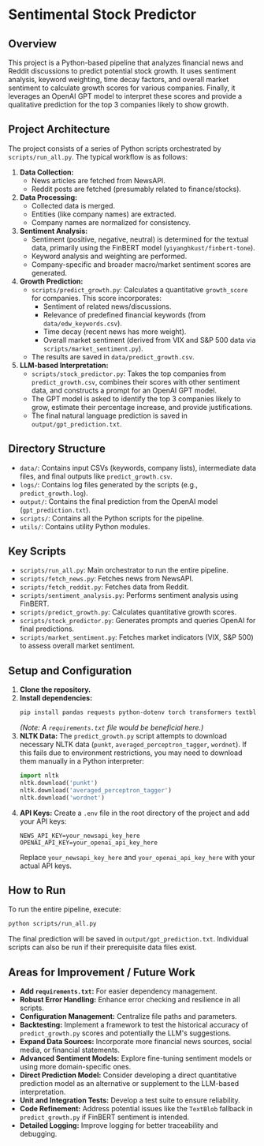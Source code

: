 # Sentimental Stock Predictor

## Overview

This project is a Python-based pipeline that analyzes financial news and Reddit discussions to predict potential stock growth. It uses sentiment analysis, keyword weighting, time decay factors, and overall market sentiment to calculate growth scores for various companies. Finally, it leverages an OpenAI GPT model to interpret these scores and provide a qualitative prediction for the top 3 companies likely to show growth.

## Project Architecture

The project consists of a series of Python scripts orchestrated by `scripts/run_all.py`. The typical workflow is as follows:

1.  **Data Collection:**
    *   News articles are fetched from NewsAPI.
    *   Reddit posts are fetched (presumably related to finance/stocks).
2.  **Data Processing:**
    *   Collected data is merged.
    *   Entities (like company names) are extracted.
    *   Company names are normalized for consistency.
3.  **Sentiment Analysis:**
    *   Sentiment (positive, negative, neutral) is determined for the textual data, primarily using the FinBERT model (`yiyanghkust/finbert-tone`).
    *   Keyword analysis and weighting are performed.
    *   Company-specific and broader macro/market sentiment scores are generated.
4.  **Growth Prediction:**
    *   `scripts/predict_growth.py`: Calculates a quantitative `growth_score` for companies. This score incorporates:
        *   Sentiment of related news/discussions.
        *   Relevance of predefined financial keywords (from `data/edw_keywords.csv`).
        *   Time decay (recent news has more weight).
        *   Overall market sentiment (derived from VIX and S&P 500 data via `scripts/market_sentiment.py`).
    *   The results are saved in `data/predict_growth.csv`.
5.  **LLM-based Interpretation:**
    *   `scripts/stock_predictor.py`: Takes the top companies from `predict_growth.csv`, combines their scores with other sentiment data, and constructs a prompt for an OpenAI GPT model.
    *   The GPT model is asked to identify the top 3 companies likely to grow, estimate their percentage increase, and provide justifications.
    *   The final natural language prediction is saved in `output/gpt_prediction.txt`.

## Directory Structure

-   `data/`: Contains input CSVs (keywords, company lists), intermediate data files, and final outputs like `predict_growth.csv`.
-   `logs/`: Contains log files generated by the scripts (e.g., `predict_growth.log`).
-   `output/`: Contains the final prediction from the OpenAI model (`gpt_prediction.txt`).
-   `scripts/`: Contains all the Python scripts for the pipeline.
-   `utils/`: Contains utility Python modules.

## Key Scripts

-   `scripts/run_all.py`: Main orchestrator to run the entire pipeline.
-   `scripts/fetch_news.py`: Fetches news from NewsAPI.
-   `scripts/fetch_reddit.py`: Fetches data from Reddit.
-   `scripts/sentiment_analysis.py`: Performs sentiment analysis using FinBERT.
-   `scripts/predict_growth.py`: Calculates quantitative growth scores.
-   `scripts/stock_predictor.py`: Generates prompts and queries OpenAI for final predictions.
-   `scripts/market_sentiment.py`: Fetches market indicators (VIX, S&P 500) to assess overall market sentiment.

## Setup and Configuration

1.  **Clone the repository.**
2.  **Install dependencies:**
    ```bash
    pip install pandas requests python-dotenv torch transformers textblob nltk thefuzz openai
    ```
    *(Note: A `requirements.txt` file would be beneficial here.)*
3.  **NLTK Data:**
    The `predict_growth.py` script attempts to download necessary NLTK data (`punkt`, `averaged_perceptron_tagger`, `wordnet`). If this fails due to environment restrictions, you may need to download them manually in a Python interpreter:
    ```python
    import nltk
    nltk.download('punkt')
    nltk.download('averaged_perceptron_tagger')
    nltk.download('wordnet')
    ```
4.  **API Keys:**
    Create a `.env` file in the root directory of the project and add your API keys:
    ```env
    NEWS_API_KEY=your_newsapi_key_here
    OPENAI_API_KEY=your_openai_api_key_here
    ```
    Replace `your_newsapi_key_here` and `your_openai_api_key_here` with your actual API keys.

## How to Run

To run the entire pipeline, execute:

```bash
python scripts/run_all.py
```

The final prediction will be saved in `output/gpt_prediction.txt`. Individual scripts can also be run if their prerequisite data files exist.

## Areas for Improvement / Future Work

-   **Add `requirements.txt`:** For easier dependency management.
-   **Robust Error Handling:** Enhance error checking and resilience in all scripts.
-   **Configuration Management:** Centralize file paths and parameters.
-   **Backtesting:** Implement a framework to test the historical accuracy of `predict_growth.py` scores and potentially the LLM's suggestions.
-   **Expand Data Sources:** Incorporate more financial news sources, social media, or financial statements.
-   **Advanced Sentiment Models:** Explore fine-tuning sentiment models or using more domain-specific ones.
-   **Direct Prediction Model:** Consider developing a direct quantitative prediction model as an alternative or supplement to the LLM-based interpretation.
-   **Unit and Integration Tests:** Develop a test suite to ensure reliability.
-   **Code Refinement:** Address potential issues like the `TextBlob` fallback in `predict_growth.py` if FinBERT sentiment is intended.
-   **Detailed Logging:** Improve logging for better traceability and debugging.
